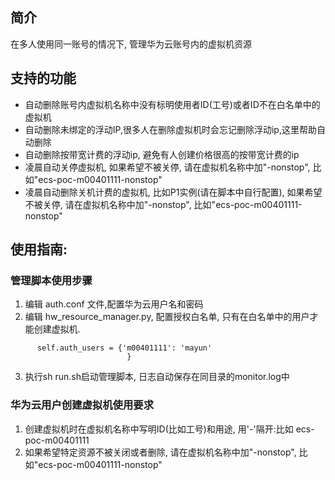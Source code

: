 ## 简介
在多人使用同一账号的情况下, 管理华为云账号内的虚拟机资源

## 支持的功能
* 自动删除账号内虚拟机名称中没有标明使用者ID(工号)或者ID不在白名单中的虚拟机
* 自动删除未绑定的浮动IP,很多人在删除虚拟机时会忘记删除浮动ip,这里帮助自动删除
* 自动删除按带宽计费的浮动ip, 避免有人创建价格很高的按带宽计费的ip
* 凌晨自动关停虚拟机, 如果希望不被关停, 请在虚拟机名称中加"-nonstop", 比如"ecs-poc-m00401111-nonstop"
* 凌晨自动删除关机计费的虚拟机, 比如P1实例(请在脚本中自行配置), 如果希望不被关停, 请在虚拟机名称中加"-nonstop", 比如"ecs-poc-m00401111-nonstop"

## 使用指南:

### 管理脚本使用步骤
1. 编辑 auth.conf 文件,配置华为云用户名和密码
2. 编辑 hw_resource_manager.py, 配置授权白名单, 只有在白名单中的用户才能创建虚拟机.
  ```
        self.auth_users = {'m00401111': 'mayun'
                            }
   ```
3. 执行sh run.sh启动管理脚本, 日志自动保存在同目录的monitor.log中 

### 华为云用户创建虚拟机使用要求
1. 创建虚拟机时在虚拟机名称中写明ID(比如工号)和用途, 用'-'隔开:比如 ecs-poc-m00401111
2. 如果希望特定资源不被关闭或者删除, 请在虚拟机名称中加"-nonstop", 比如"ecs-poc-m00401111-nonstop"
